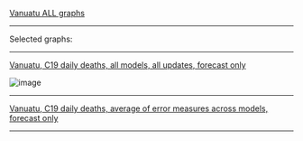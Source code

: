 [Vanuatu ALL graphs](https://github.com/pourmalek/CovidLongitudinalResults/blob/main/results/countries/Vanuatu/graph%2000%20Vanuatu%20ALL%20graphs.pdf)

***

Selected graphs:

***

[Vanuatu, C19 daily deaths, all models, all updates, forecast only](https://github.com/pourmalek/CovidLongitudinalResults/blob/main/results/countries/Vanuatu/graph%2002%20Vanuatu%20ALL%20MODELS%20C19%20daily%20deaths%20all%20updates.pdf)

![image](https://github.com/pourmalek/CovidLongitudinalResults/assets/30849720/73e3bd84-416c-4d98-9d1d-a818d63893ed)

***

[Vanuatu, C19 daily deaths, average of error measures across models, forecast only]()


***
